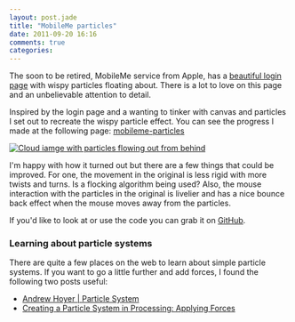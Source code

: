 ```yaml
---
layout: post.jade
title: "MobileMe particles"
date: 2011-09-20 16:16
comments: true
categories:
---
```

The soon to be retired, MobileMe service from Apple, has a [beautiful login page][1] with wispy particles floating about. There is a lot to love on this page and an unbelievable attention to detail.

Inspired by the login page and a wanting to tinker with canvas and particles I set out to recreate the wispy particle effect. You can see the progress I made at the following page: [mobileme-particles][2]

<div class="image-wrapper-wide">
  <a href="http://lokeshdhakar.com/projects/mobileme-particles/" class="loadPageInline">
    <img src="/media/posts/mobileme-particles/mobileme_particles.jpg" alt="Cloud iamge with particles flowing out from behind" title="mobileme_particles" class="scale" />
  </a>
</div>

I'm happy with how it turned out but there are a few things that could be improved. For one, the movement in the original is less rigid with more twists and turns. Is a flocking algorithm being used? Also, the mouse interaction with the particles in the original is livelier and has a nice bounce back effect when the mouse moves away from the particles.

If you'd like to look at or use the code you can grab it on [GitHub][3].

### Learning about particle systems

There are quite a few places on the web to learn about simple particle systems. If you want to go a little further and add forces, I found the following two posts useful:

*   [Andrew Hoyer | Particle System][4]
*   [Creating a Particle System in Processing: Applying Forces][5]

 [1]: https://auth.me.com/authenticate?service=mail
 [2]: http://lokeshdhakar.com/projects/mobileme-particles/
 [3]: https://github.com/lokesh/mobileme-particles
 [4]: http://andrew-hoyer.com/experiments/particle_system/
 [5]: http://blog.datasingularity.com/?p=362
